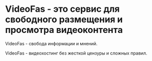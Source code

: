 # VideoFas - это сервис для свободного размещения и просмотра видеоконтента

VideoFas - свобода информации и мнений.

VideoFas - видеохостинг без жесткой цензуры и сложных правил.
